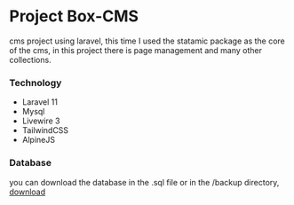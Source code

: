 # Project Box-CMS
cms project using laravel, this time I used the statamic package as the core of the cms, in this project there is page management and many other collections.

### Technology
- Laravel 11
- Mysql
- Livewire 3
- TailwindCSS
- AlpineJS


### Database 
you can download the database in the .sql file or in the /backup directory, [download](https://github.com/fajriyan/box-cms/blob/main/box-cms_2024-10-31_114344.sql)

